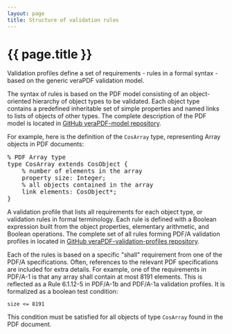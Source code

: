 ```yaml
---
layout: page
title: Structure of validation rules
---
```


{{ page.title }}
================
Validation profiles define a set of requirements - rules in a formal syntax - based on the generic veraPDF validation model.

The syntax of rules is based on the PDF model consisting of an object-oriented hierarchy of object types to be validated. Each object type contains a predefined inheritable set of simple properties and named links to lists of objects of other types. The complete description of the PDF model is located in [GitHub veraPDF-model repository](https://github.com/veraPDF/veraPDF-model).

For example, here is the definition of the `CosArray` type, representing Array objects in PDF documents:

<pre>
% PDF Array type
type CosArray extends CosObject {
	% number of elements in the array
	property size: Integer;
	% all objects contained in the array
	link elements: CosObject*;
}
</pre>

A validation profile that lists all requirements for each object type, or validation rules in formal terminology. Each rule is defined with a Boolean expression built from the object properties, elementary arithmetic, and Boolean operations. The complete set of all rules forming PDF/A validation profiles in located in [GitHub veraPDF-validation-profiles repository](https://github.com/veraPDF/veraPDF-validation-profiles).

Each of the rules is based on a specific "shall" requirement from one of the PDF/A specifications. Often, references to the relevant PDF specifications are included for extra details. For example, one of the requirements in PDF/A-1 is that any array shall contain at most 8191 elements. This is reflected as a Rule 6.1.12-5 in PDF/A-1b and PDF/A-1a validation profiles. It is formalized as a boolean test condition:

`size <= 8191`

This condition must be satisfied for all objects of type `CosArray` found in the PDF document.
